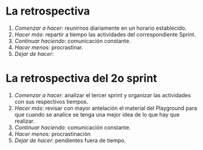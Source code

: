# La retrospectiva

1. _Comenzar a hacer_: reunirnos diariamente en un horario establecido.
2. _Hacer más_: repartir a tiempo las actividades del correspondiente Sprint.
3. _Continuar haciendo_: comunicación constante.
4. _Hacer menos_: procrastinar.
5. _Dejar de hacer_: 

# La retrospectiva del 2o sprint
1. _Comenzar a hacer_: analizar el tercer sprint y organizar las actividades con sus respectivos tiempos.
2. _Hacer más_: revisar con mayor antelación el material del Playground para que cuando se analice se tenga una mejor idea de lo que hay que realizar.
3. _Continuar haciendo_: comunicación constante.
4. _Hacer menos_: procrastinación
5. _Dejar de hacer_: pendientes fuera de tiempo.
